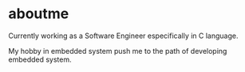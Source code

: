 # aboutme

 Currently working as a Software Engineer especifically in C language. 

 My hobby in embedded system push me to the path of developing embedded system. 
